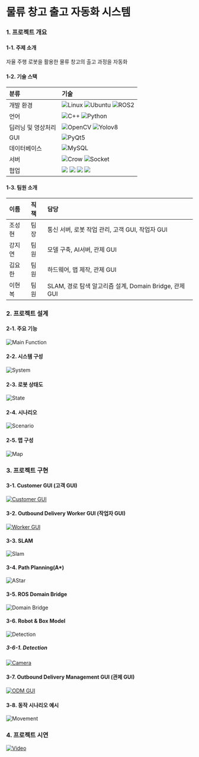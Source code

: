 # 물류 창고 출고 자동화 시스템

### 1. 프로젝트 개요

#### 1-1. 주제 소개
자율 주행 로봇을 활용한 물류 창고의 출고 과정을 자동화

#### 1-2. 기술 스택
|분류|기술|
|:---|:---|
|개발 환경|<img alt="Linux" src="https://img.shields.io/badge/Linux-FCC624?style=for-the-badge&logo=Linux&logoColor=white"/> <img alt="Ubuntu" src="https://img.shields.io/badge/Ubuntu-E95420?style=for-the-badge&logo=Ubuntu&logoColor=white"/> <img alt="ROS2" src="https://img.shields.io/badge/ROS2-22314E?style=for-the-badge&logo=ROS&logoColor=white"/>|
|언어|<img alt="C++" src="https://img.shields.io/badge/C++-D26383?style=for-the-badge&logo=cplusplus&logoColor=white"/> <img alt="Python" src="https://img.shields.io/badge/python-3670A0?style=for-the-badge&logo=python&logoColor=ffdd54" />|
|딥러닝 및 영상처리|<img alt="OpenCV" src="https://img.shields.io/badge/opencv-5C3EE8?style=for-the-badge&logo=opencv&logoColor=white"> <img alt="Yolov8" src="https://img.shields.io/badge/Yolov8-8A2BE2?style=for-the-badge">|
|GUI|<img alt="PyQt5" src="https://img.shields.io/badge/PyQt-41CD52?style=for-the-badge&logo=Qt&logoColor=white"/>|
|데이터베이스|<img alt="MySQL" src="https://img.shields.io/badge/MySQL-4479A1?style=for-the-badge&logo=MySQL&logoColor=white"/>|
|서버|<img alt="Crow" src="https://img.shields.io/badge/Crow-24404F?style=for-the-badge&logo=Crow&logoColor=white"/> <img alt="Socket" src="https://img.shields.io/badge/socket-blue?style=for-the-badge&logo=socket&logoColor=white"/>|
|협업|<img src="https://img.shields.io/badge/Jira-0052CC?style=for-the-badge&logo=Jira&logoColor=white"/> <img src="https://img.shields.io/badge/confluence-%23172BF4.svg?style=for-the-badge&logo=confluence&logoColor=white"/> <img src="https://img.shields.io/badge/Slack-4A154B?style=for-the-badge&logo=Slack&logoColor=white"/> <img src="https://img.shields.io/badge/github-181717?style=for-the-badge&logo=github&logoColor=white"/>|

#### 1-3. 팀원 소개
|이름|직책|담당|
|:---|:---|:---|
|조성현|팀장|통신 서버, 로봇 작업 관리, 고객 GUI, 작업자 GUI|
|강지연|팀원|모델 구축, AI서버, 관제 GUI|
|김요한|팀원|하드웨어, 맵 제작, 관제 GUI|
|이현복|팀원|SLAM, 경로 탐색 알고리즘 설계, Domain Bridge, 관제 GUI|

### 2. 프로젝트 설계

#### 2-1. 주요 기능
![Main Function](https://github.com/user-attachments/assets/e43d0160-6ed8-4fd2-b38a-1516a993b127)

#### 2-2. 시스템 구성
![System](https://github.com/user-attachments/assets/d2752056-4b50-499a-9d1c-7f521107dd8c)

#### 2-3. 로봇 상태도
![State](https://github.com/user-attachments/assets/93ea4af7-e49c-48cb-9e51-911f440cdc19)

#### 2-4. 시나리오
![Scenario](https://github.com/user-attachments/assets/ed460258-0664-4e46-8f7f-e30f44fe4cb3)

#### 2-5. 맵 구성
![Map](https://github.com/user-attachments/assets/b9aeeaaf-e9d5-4072-9365-55e07e4e6ecb)

### 3. 프로젝트 구현

#### 3-1. Customer GUI (고객 GUI)
[![Customer GUI](https://github.com/user-attachments/assets/30b8a890-67cb-4fc9-a86b-bf05259bed20)](https://youtube.com/shorts/9fw4idn_-Tk)

#### 3-2. Outbound Delivery Worker GUI (작업자 GUI)
[![Worker GUI](https://github.com/user-attachments/assets/e4d9f1f3-2f96-433b-a919-a25abbc0af27)](https://youtube.com/shorts/qxyMQt97Qd8)

#### 3-3. SLAM
![Slam](https://github.com/user-attachments/assets/58ca4252-34d6-4b2a-8d2b-6a2246fca718)

#### 3-4. Path Planning(A*)
![AStar](https://github.com/user-attachments/assets/0f2be15f-e3cf-4766-9a2e-f88a2d03861f)

#### 3-5. ROS Domain Bridge
![Domain Bridge](https://github.com/user-attachments/assets/19c66b60-53ac-4bd8-b331-01bf95405efa)

#### 3-6. Robot & Box Model
![Detection](https://github.com/user-attachments/assets/63f23e76-42bb-4bbc-afdb-2a27ee90a1c0)

##### 3-6-1. Detection
[![Camera](https://github.com/user-attachments/assets/db3dbbda-f09d-4950-8051-a091096d1af3)](https://youtube.com/shorts/RrZ8wz116vg)

#### 3-7. Outbound Delivery Management GUI (관제 GUI)
[![ODM GUI](https://github.com/user-attachments/assets/83defa56-85db-48b3-a12a-693bc0dce509)](https://youtu.be/g-ZS3oF_-eY)

#### 3-8. 동작 시나리오 예시
![Movement](https://github.com/user-attachments/assets/a305dd58-9844-438c-8d9a-7b023b2cf77b)

### 4. 프로젝트 시연
[![Video](https://github.com/user-attachments/assets/c47519ab-30b5-42fa-8d59-e38724e7e5f5)](https://youtu.be/1v3poAZRnrM)
